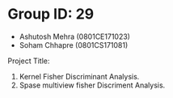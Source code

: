 # Group ID: 29

- Ashutosh Mehra (0801CE171023)
- Soham Chhapre (0801CS171081)


Project Title: 
1. Kernel Fisher Discriminant Analysis.
2. Spase multiview fisher Discriment Analysis.
